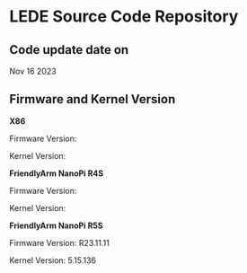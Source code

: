 # LEDE Source Code Repository

## Code update date on 
Nov 16 2023
## Firmware and Kernel Version

**X86**

Firmware Version: 

Kernel Version: 

**FriendlyArm NanoPi R4S**

Firmware Version: 

Kernel Version: 

**FriendlyArm NanoPi R5S**

Firmware Version: R23.11.11

Kernel Version: 5.15.136
